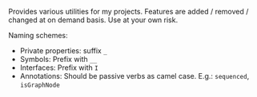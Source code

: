 Provides various utilities for my projects. Features are added / removed / changed at on demand
basis. Use at your own risk.

Naming schemes:
-   Private properties: suffix `_`
-   Symbols: Prefix with `__`
-   Interfaces: Prefix with `I`
-   Annotations: Should be passive verbs as camel case. E.g.: `sequenced`, `isGraphNode`
